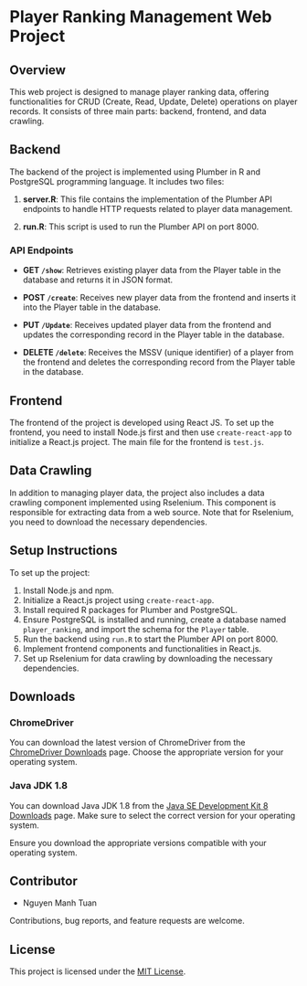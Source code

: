# Player Ranking Management Web Project

## Overview

This web project is designed to manage player ranking data, offering functionalities for CRUD (Create, Read, Update, Delete) operations on player records. It consists of three main parts: backend, frontend, and data crawling.

## Backend

The backend of the project is implemented using Plumber in R and PostgreSQL programming language. It includes two files:

1. **server.R**: This file contains the implementation of the Plumber API endpoints to handle HTTP requests related to player data management.

2. **run.R**: This script is used to run the Plumber API on port 8000.

### API Endpoints

- **GET `/show`**: Retrieves existing player data from the Player table in the database and returns it in JSON format.

- **POST `/create`**: Receives new player data from the frontend and inserts it into the Player table in the database.

- **PUT `/Update`**: Receives updated player data from the frontend and updates the corresponding record in the Player table in the database.

- **DELETE `/delete`**: Receives the MSSV (unique identifier) of a player from the frontend and deletes the corresponding record from the Player table in the database.

## Frontend

The frontend of the project is developed using React JS. To set up the frontend, you need to install Node.js first and then use `create-react-app` to initialize a React.js project. The main file for the frontend is `test.js`.

## Data Crawling

In addition to managing player data, the project also includes a data crawling component implemented using Rselenium. This component is responsible for extracting data from a web source. Note that for Rselenium, you need to download the necessary dependencies.

## Setup Instructions

To set up the project:

1. Install Node.js and npm.
2. Initialize a React.js project using `create-react-app`.
3. Install required R packages for Plumber and PostgreSQL.
4. Ensure PostgreSQL is installed and running, create a database named `player_ranking`, and import the schema for the `Player` table.
5. Run the backend using `run.R` to start the Plumber API on port 8000.
6. Implement frontend components and functionalities in React.js.
7. Set up Rselenium for data crawling by downloading the necessary dependencies.

## Downloads

### ChromeDriver

You can download the latest version of ChromeDriver from the [ChromeDriver Downloads](https://sites.google.com/a/chromium.org/chromedriver/downloads) page. Choose the appropriate version for your operating system.

### Java JDK 1.8

You can download Java JDK 1.8 from the [Java SE Development Kit 8 Downloads](https://www.oracle.com/java/technologies/javase/javase-jdk8-downloads.html) page. Make sure to select the correct version for your operating system.

Ensure you download the appropriate versions compatible with your operating system.

## Contributor

- Nguyen Manh Tuan

Contributions, bug reports, and feature requests are welcome.

## License

This project is licensed under the [MIT License](LICENSE).
